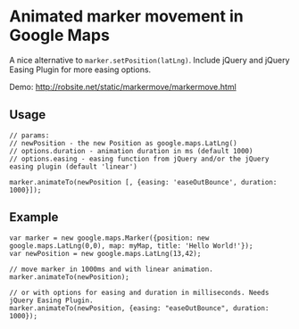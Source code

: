 # Animated marker movement in Google Maps

A nice alternative to `marker.setPosition(latLng)`. Include jQuery and jQuery Easing Plugin for more easing options.

Demo: http://robsite.net/static/markermove/markermove.html

## Usage

    // params:
    // newPosition - the new Position as google.maps.LatLng()
    // options.duration - animation duration in ms (default 1000)
    // options.easing - easing function from jQuery and/or the jQuery easing plugin (default 'linear')

    marker.animateTo(newPosition [, {easing: 'easeOutBounce', duration: 1000}]);

## Example

    var marker = new google.maps.Marker({position: new google.maps.LatLng(0,0), map: myMap, title: 'Hello World!'});
    var newPosition = new google.maps.LatLng(13,42);

    // move marker in 1000ms and with linear animation.
    marker.animateTo(newPosition); 

    // or with options for easing and duration in milliseconds. Needs jQuery Easing Plugin.
    marker.animateTo(newPosition, {easing: "easeOutBounce", duration: 1000});